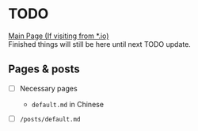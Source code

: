 # TODO
[Main Page (If visiting from *.io)](#/)  
Finished things will still be here until next TODO update.

## Pages & posts
- [ ] Necessary pages
  - `default.md` in Chinese
- [ ] `/posts/default.md`


